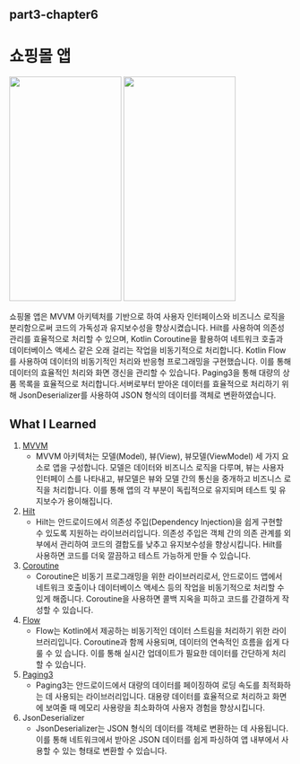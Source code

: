 ## part3-chapter6

# 쇼핑몰 앱

<img src="https://github.com/soommmin/part3-chapter6/assets/150005268/f78fd010-3800-4a2f-9e8b-1b8efa0e1194" width="200" height="400"/>
<img src="https://github.com/soommmin/part3-chapter6/assets/150005268/53cb3aaf-01c2-4066-bf81-e3e8df44d4f5" width="200" height="400"/>

쇼핑몰 앱은 MVVM 아키텍처를 기반으로 하여 사용자 인터페이스와 비즈니스 로직을 분리함으로써 코드의 가독성과 유지보수성을 향상시켰습니다.
Hilt를 사용하여 의존성 관리를 효율적으로 처리할 수 있으며, Kotlin Coroutine을 활용하여 네트워크 호출과 데이터베이스 액세스 같은 오래 걸리는 작업을 비동기적으로 처리합니다.
Kotlin Flow를 사용하여 데이터의 비동기적인 처리와 반응형 프로그래밍을 구현했습니다. 이를 통해 데이터의 효율적인 처리와 화면 갱신을 관리할 수 있습니다.
Paging3을 통해 대량의 상품 목록을 효율적으로 처리합니다.서버로부터 받아온 데이터를 효율적으로 처리하기 위해 JsonDeserializer를 사용하여 JSON 형식의 데이터를 객체로 변환하였습니다.



## What I Learned
1. [MVVM](https://ko.wikipedia.org/wiki/%EB%AA%A8%EB%8D%B8-%EB%B7%B0-%EB%B7%B0%EB%AA%A8%EB%8D%B8)
   - MVVM 아키텍처는 모델(Model), 뷰(View), 뷰모델(ViewModel) 세 가지 요소로 앱을 구성합니다. 모델은 데이터와 비즈니스 로직을 다루며, 뷰는 사용자 인터페이     스를 나타내고, 뷰모델은 뷰와 모델 간의 통신을 중개하고 비즈니스 로직을 처리합니다. 이를 통해 앱의 각 부분이 독립적으로 유지되며 테스트 및 유지보수가 용이해집니다.
2. [Hilt](https://developer.android.com/training/dependency-injection/hilt-android?hl=ko)
   - Hilt는 안드로이드에서 의존성 주입(Dependency Injection)을 쉽게 구현할 수 있도록 지원하는 라이브러리입니다. 의존성 주입은 객체 간의 의존 관계를 외부에서      관리하여 코드의 결합도를 낮추고 유지보수성을 향상시킵니다. Hilt를 사용하면 코드를 더욱 깔끔하고 테스트 가능하게 만들 수 있습니다.
3. [Coroutine](https://developer.android.com/kotlin/coroutines?hl=ko)
   - Coroutine은 비동기 프로그래밍을 위한 라이브러리로서, 안드로이드 앱에서 네트워크 호출이나 데이터베이스 액세스 등의 작업을 비동기적으로 처리할 수 있게 해줍니다.     Coroutine을 사용하면 콜백 지옥을 피하고 코드를 간결하게 작성할 수 있습니다.
4. [Flow](https://developer.android.com/kotlin/flow?hl=ko)
   - Flow는 Kotlin에서 제공하는 비동기적인 데이터 스트림을 처리하기 위한 라이브러리입니다. Coroutine과 함께 사용되며, 데이터의 연속적인 흐름을 쉽게 다룰 수 있      습니다. 이를 통해 실시간 업데이트가 필요한 데이터를 간단하게 처리할 수 있습니다.
5. [Paging3](https://developer.android.com/topic/libraries/architecture/paging/v3-overview?hl=ko)
   - Paging3는 안드로이드에서 대량의 데이터를 페이징하여 로딩 속도를 최적화하는 데 사용되는 라이브러리입니다. 대용량 데이터를 효율적으로 처리하고 화면에 보여줄 때       메모리 사용량을 최소화하여 사용자 경험을 향상시킵니다.
6. JsonDeserializer
   - JsonDeserializer는 JSON 형식의 데이터를 객체로 변환하는 데 사용됩니다. 이를 통해 네트워크에서 받아온 JSON 데이터를 쉽게 파싱하여 앱 내부에서 사용할 수      있는 형태로 변환할 수 있습니다.

